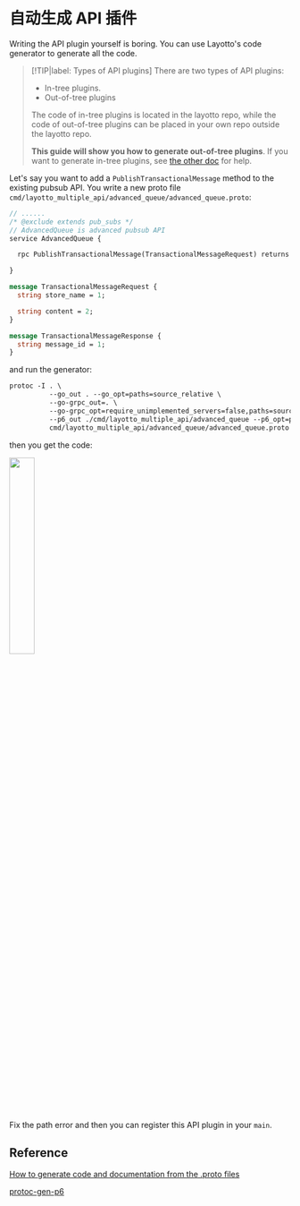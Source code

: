 # 自动生成 API 插件

Writing the API plugin yourself is boring. You can use Layotto's code generator to generate all the code.


> [!TIP|label: Types of API plugins]
> There are two types of API plugins:
>- In-tree plugins.
>- Out-of-tree plugins
>
> The code of in-tree plugins is located in the layotto repo, while the code of out-of-tree plugins can be placed in your own repo outside the layotto repo.
>
> **This guide will show you how to generate out-of-tree plugins**. If you want to generate in-tree plugins, see [the other doc](docs/api_reference/how_to_generate_api_doc) for help.


Let's say you want to add a `PublishTransactionalMessage` method to the existing pubsub API. You write a new proto file `cmd/layotto_multiple_api/advanced_queue/advanced_queue.proto`:

```protobuf
// ......
/* @exclude extends pub_subs */
// AdvancedQueue is advanced pubsub API
service AdvancedQueue {

  rpc PublishTransactionalMessage(TransactionalMessageRequest) returns (TransactionalMessageResponse);

}

message TransactionalMessageRequest {
  string store_name = 1;

  string content = 2;
}

message TransactionalMessageResponse {
  string message_id = 1;
}

```

and run the generator:

```protobuf
protoc -I . \
          --go_out . --go_opt=paths=source_relative \
          --go-grpc_out=. \
          --go-grpc_opt=require_unimplemented_servers=false,paths=source_relative \
          --p6_out ./cmd/layotto_multiple_api/advanced_queue --p6_opt=paths=source_relative \
          cmd/layotto_multiple_api/advanced_queue/advanced_queue.proto
```

then you get the code:

<img src="https://user-images.githubusercontent.com/26001097/189822603-c4c9d0c6-86a1-4a66-bba8-3d01758808e7.png" width="30%" height="30%" />

Fix the path error and then you can register this API plugin in your `main`.

## Reference

[How to generate code and documentation from the .proto files](docs/api_reference/how_to_generate_api_doc)

[protoc-gen-p6](https://github.com/layotto/protoc-gen-p6)